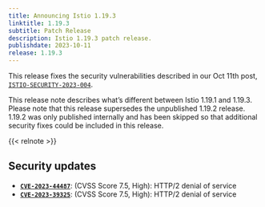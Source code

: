 ```yaml
---
title: Announcing Istio 1.19.3
linktitle: 1.19.3
subtitle: Patch Release
description: Istio 1.19.3 patch release.
publishdate: 2023-10-11
release: 1.19.3
---
```


This release fixes the security vulnerabilities described in our Oct 11th post, [`ISTIO-SECURITY-2023-004`](/pt-br/news/security/istio-security-2023-004).

This release note describes what’s different between Istio 1.19.1 and 1.19.3. Please note that this release supersedes the unpublished 1.19.2 release. 1.19.2 was only published internally and has been skipped so that additional security fixes could be included in this release.

{{< relnote >}}

## Security updates

- __[`CVE-2023-44487`](https://nvd.nist.gov/vuln/detail/CVE-2023-44487)__: (CVSS Score 7.5, High): HTTP/2 denial of service
- __[`CVE-2023-39325`](https://github.com/golang/go/issues/63417)__: (CVSS Score 7.5, High): HTTP/2 denial of service
